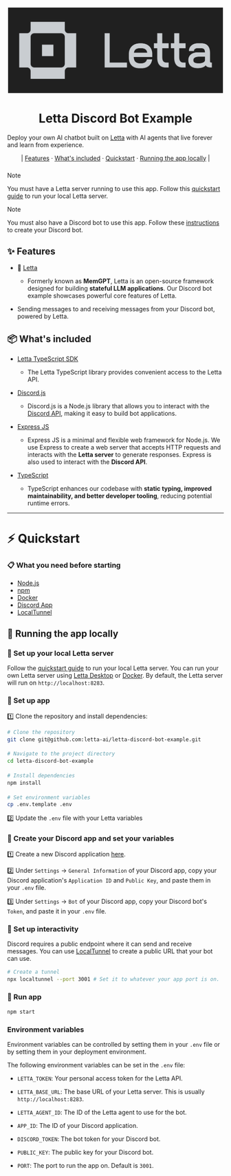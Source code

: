 <p align="center">
  <picture>
    <source media="(prefers-color-scheme: dark)" srcset="https://raw.githubusercontent.com/letta-ai/letta/refs/heads/main/assets/Letta-logo-RGB_GreyonTransparent_cropped_small.png">
    <source media="(prefers-color-scheme: light)" srcset="https://raw.githubusercontent.com/letta-ai/letta/refs/heads/main/assets/Letta-logo-RGB_OffBlackonTransparent_cropped_small.png">
    <img alt="Letta logo" src="https://raw.githubusercontent.com/letta-ai/letta/refs/heads/main/assets/Letta-logo-RGB_GreyonOffBlack_cropped_small.png" width="500">
  </picture>
</p>

<div align="center">
  <h1>Letta Discord Bot Example</h1>
</div>

Deploy your own AI chatbot built on [Letta](https://www.letta.com/) with AI agents that live forever and learn from experience.

<div align="center">
|
  <a href="#-features">Features</a> · 
  <a href="#-whats-included">What's included</a> · 
  <a href="#%EF%B8%8F-quickstart">Quickstart</a> · 
  <a href="#-running-the-app-locally">Running the app locally</a>
|
</div>

### 

> [!NOTE]
> You must have a Letta server running to use this app. Follow this [quickstart guide](https://docs.letta.com/quickstart) to run your local Letta server.

> [!NOTE]
> You must also have a Discord bot to use this app. Follow these [instructions](#-create-your-discord-app) to create your Discord bot.

## ✨ Features

- 🧠 [Letta](https://github.com/letta-ai/letta)

  - Formerly known as **MemGPT**, Letta is an open-source framework designed for building **stateful LLM applications**. Our Discord bot example showcases powerful core features of Letta.

- Sending messages to and receiving messages from your Discord bot, powered by Letta.


## 📦 What's included

- [Letta TypeScript SDK](https://github.com/letta-ai/letta-node)

  - The Letta TypeScript library provides convenient access to the Letta API.

- [Discord.js](https://discord.js.org/)

  - Discord.js is a Node.js library that allows you to interact with the [Discord API](https://discord.com/developers/docs/intro), making it easy to build bot applications.

- [Express JS](https://expressjs.com)

  - Express JS is a minimal and flexible web framework for Node.js. We use Express to create a web server that accepts HTTP requests and interacts with the **Letta server** to generate responses. Express is also used to interact with the **Discord API**.

- [TypeScript](https://www.typescriptlang.org)

  - TypeScript enhances our codebase with **static typing, improved maintainability, and better developer tooling**, reducing potential runtime errors.


---

# ⚡️ Quickstart

### 📋 What you need before starting

- [Node.js](https://nodejs.org/en/download/)
- [npm](https://www.npmjs.com/get-npm)
- [Docker](https://docs.docker.com/get-docker/)
- [Discord App](https://discord.com/developers/applications)
- [LocalTunnel](https://github.com/localtunnel/localtunnel)

## 🚀 Running the app locally

### 🔸 Set up your local Letta server

Follow the [quickstart guide](https://docs.letta.com/quickstart) to run your local Letta server.
You can run your own Letta server using [Letta Desktop](https://docs.letta.com/quickstart/desktop) or [Docker](https://docs.letta.com/quickstart/docker).
By default, the Letta server will run on `http://localhost:8283`.


### 🔸 Set up app

1️⃣ Clone the repository and install dependencies:

```bash
# Clone the repository
git clone git@github.com:letta-ai/letta-discord-bot-example.git

# Navigate to the project directory
cd letta-discord-bot-example

# Install dependencies
npm install

# Set environment variables
cp .env.template .env
```

2️⃣ Update the `.env` file with your Letta variables


### 🔸 Create your Discord app and set your variables

1️⃣ Create a new Discord application [here](https://discord.com/developers/applications).

2️⃣ Under `Settings` -> `General Information` of your Discord app, copy your Discord application's `Application ID` and `Public Key`, and paste them in your `.env` file.

3️⃣ Under `Settings` -> `Bot` of your Discord app, copy your Discord bot's `Token`, and paste it in your `.env` file.


### 🔸 Set up interactivity
Discord requires a public endpoint where it can send and receive messages. You can use [LocalTunnel](https://github.com/localtunnel/localtunnel) to create a public URL that your bot can use.

```bash
# Create a tunnel
npx localtunnel --port 3001 # Set it to whatever your app port is on. 
```

### 🔸 Run app

```bash
npm start
```


### Environment variables

Environment variables can be controlled by setting them in your `.env` file or by setting them in your deployment environment.

The following environment variables can be set in the `.env` file:

* `LETTA_TOKEN`: Your personal access token for the Letta API.
* `LETTA_BASE_URL`: The base URL of your Letta server. This is usually `http://localhost:8283`.
* `LETTA_AGENT_ID`: The ID of the Letta agent to use for the bot.

* `APP_ID`: The ID of your Discord application.
* `DISCORD_TOKEN`: The bot token for your Discord bot.
* `PUBLIC_KEY`: The public key for your Discord bot.

* `PORT`: The port to run the app on. Default is `3001`.
